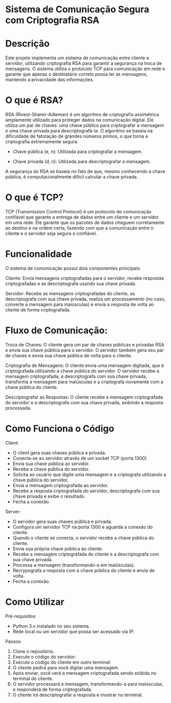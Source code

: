 # Sistema de Comunicação Segura com Criptografia RSA

# Descrição
Este projeto implementa um sistema de comunicação entre cliente e servidor, utilizando criptografia RSA para garantir a segurança na troca de mensagens. O sistema utiliza o protocolo TCP para comunicação em rede e garante que apenas o destinatário correto possa ler as mensagens, mantendo a privacidade das informações.

# O que é RSA?
RSA (Rivest-Shamir-Adleman) é um algoritmo de criptografia assimétrica amplamente utilizado para proteger dados na comunicação digital. Ele utiliza um par de chaves: uma chave pública para criptografar a mensagem e uma chave privada para descriptografá-la. O algoritmo se baseia na dificuldade de fatoração de grandes números primos, o que torna a criptografia extremamente segura.

- Chave pública (e, n): Utilizada para criptografar a mensagem.

- Chave privada (d, n): Utilizada para descriptografar a mensagem.

A segurança do RSA se baseia no fato de que, mesmo conhecendo a chave pública, é computacionalmente difícil calcular a chave privada.

# O que é TCP?
TCP (Transmission Control Protocol) é um protocolo de comunicação confiável que garante a entrega de dados entre um cliente e um servidor em uma rede. Ele garante que os pacotes de dados cheguem corretamente ao destino e na ordem certa, fazendo com que a comunicação entre o cliente e o servidor seja segura e confiável.

# Funcionalidade
O sistema de comunicação possui dois componentes principais:

Cliente: Envia mensagens criptografadas para o servidor, recebe respostas criptografadas e as descriptografa usando sua chave privada.

Servidor: Recebe as mensagens criptografadas do cliente, as descriptografa com sua chave privada, realiza um processamento (no caso, converte a mensagem para maiúsculas) e envia a resposta de volta ao cliente de forma criptografada.

# Fluxo de Comunicação:
Troca de Chaves:
O cliente gera um par de chaves públicas e privadas RSA e envia sua chave pública para o servidor.
O servidor também gera seu par de chaves e envia sua chave pública de volta para o cliente.

Criptografia de Mensagens:
O cliente envia uma mensagem digitada, que é criptografada utilizando a chave pública do servidor.
O servidor recebe a mensagem criptografada, a descriptografa com sua chave privada, transforma a mensagem para maiúsculas e a criptografa novamente com a chave pública do cliente.

Descriptografar as Respostas:
O cliente recebe a mensagem criptografada do servidor e a descriptografa com sua chave privada, exibindo a resposta processada.

# Como Funciona o Código
Client:
- O client gera suas chaves pública e privada.
- Conecta-se ao servidor através de um socket TCP (porta 1300).
- Envia sua chave pública ao servidor.
- Recebe a chave pública do servidor.
- Solicita ao usuário que digite uma mensagem e a criptografa utilizando a chave pública do servidor.
- Envia a mensagem criptografada ao servidor.
- Recebe a resposta criptografada do servidor, descriptografa com sua chave privada e exibe o resultado.
- Fecha a conexão.

Server:
- O servidor gera suas chaves pública e privada.
- Configura um servidor TCP na porta 1300 e aguarda a conexão do cliente.
- Quando o cliente se conecta, o servidor recebe a chave pública do cliente.
- Envia sua própria chave pública ao cliente.
- Recebe a mensagem criptografada do cliente e a descriptografa com sua chave privada.
- Processa a mensagem (transformando-a em maiúsculas).
- Recrypografa a resposta com a chave pública do cliente e envia de volta.
- Fecha a conexão.
  
# Como Utilizar

Pré-requisitos:

- Python 3.x instalado no seu sistema.
- Rede local ou um servidor que possa ser acessado via IP.

Passos:
1. Clone o repositório.
2. Execute o código do servidor:
3. Execute o código do cliente em outro terminal:
4. O cliente pedirá para você digitar uma mensagem.
5. Após enviar, você verá a mensagem criptografada sendo exibida no terminal do cliente.
6. O servidor processará a mensagem, transformando-a para maiúsculas, e responderá de forma criptografada.
7. O cliente irá descriptografar a resposta e mostrar no terminal.
